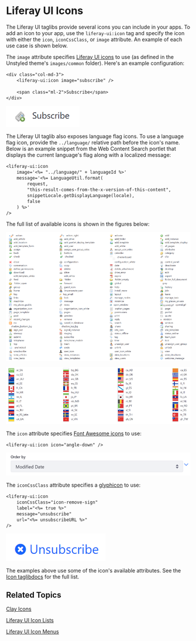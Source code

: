 # Liferay UI Icons [](id=liferay-ui-icons)

The Liferay UI taglibs provide several icons you can include in your apps. To 
add an icon to your app, use the `liferay-ui:icon` tag and specify the icon with 
either the `icon`, `iconCssClass`, or `image` attribute. An example of each use 
case is shown below.

The `image` attribute specifies 
[Liferay UI icons](https://github.com/liferay/liferay-portal/tree/7.1.x/modules/apps/frontend-theme/frontend-theme-unstyled/src/main/resources/META-INF/resources/_unstyled/images) 
to use (as defined in the Unstyled theme's `images/common` folder). Here's an
example configuration:

    <div class="col-md-3">
    	<liferay-ui:icon image="subscribe" />

    	<span class="ml-2">Subscribe</span>
    </div>

![Figure 1: Use the image attribute to use a theme icon.](../../../images/liferay-ui-taglib-icon-subscribe.png)

The Liferay UI taglib also exposes language flag icons. To use a language flag 
icon, provide the `../language/` relative path before the icon's name. Below is
an example snippet from the Web Content Search portlet that displays the
current language's flag along with a localized message:

    <liferay-ui:icon
        image='<%= "../language/" + languageId %>'
        message='<%= LanguageUtil.format(
            request,
            "this-result-comes-from-the-x-version-of-this-content",
            snippetLocale.getDisplayLanguage(locale),
            false
        ) %>'
    />

The full list of available icons is shown in the figures below:

![Figure 2: The Liferay UI taglib offers multiple icons for use in your app.](../../../images/liferay-ui-taglib-icons.png)

![Figure 3: Liferay UI icons can be configured based on language.](../../../images/liferay-ui-taglib-icon-flags.png)

The `icon` attribute specifies 
[Font Awesome icons](https://fontawesome.com/v3.2.1/icons/) 
to use:

    <liferay-ui:icon icon="angle-down" />

![Figure 4: You can use the icon attribute to include Font Awesome icons in your app.](../../../images/liferay-ui-taglib-icon-angle-down.png)

The `iconCssClass` attribute specifies a 
[glyphicon](http://marcoceppi.github.io/bootstrap-glyphicons/) 
to use:

    <liferay-ui:icon
        iconCssClass="icon-remove-sign"
        label="<%= true %>"
        message="unsubscribe"
        url="<%= unsubscribeURL %>"
    />

![Figure 5: You can use Font Awesome icons in your app.](../../../images/liferay-ui-taglib-icon-css-class.png)

The examples above use some of the icon's available attributes. See the 
[Icon taglibdocs](@platform-ref@/7.1-latest/taglibs/util-taglib/liferay-ui/icon.html) 
for the full list. 

## Related Topics [](id=related-topics)

[Clay Icons](/develop/tutorials/-/knowledge_base/7-1/clay-icons)

[Liferay UI Icon Lists](/develop/tutorials/-/knowledge_base/7-1/liferay-ui-icon-lists)

[Liferay UI Icon Menus](/develop/tutorials/-/knowledge_base/7-1/liferay-ui-icon-menus)
